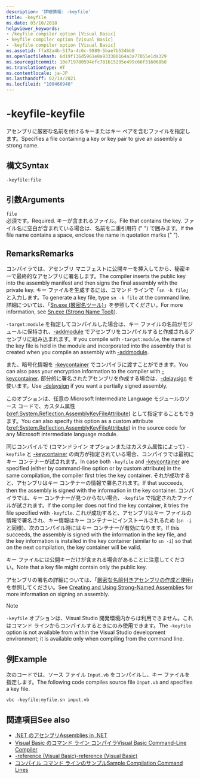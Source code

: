 ```yaml
---
description: '詳細情報: -keyfile'
title: -keyfile
ms.date: 03/10/2018
helpviewer_keywords:
- /keyfile compiler option [Visual Basic]
- keyfile compiler option [Visual Basic]
- -keyfile compiler option [Visual Basic]
ms.assetid: ffa82a4b-517a-4c6c-9889-5bae7b534bb8
ms.openlocfilehash: 6d19f136d5961e8a933380164a3a77055e1da329
ms.sourcegitcommit: 10e719780594efc781b15295e499c66f316068b8
ms.translationtype: HT
ms.contentlocale: ja-JP
ms.lasthandoff: 02/14/2021
ms.locfileid: "100466940"
---
```

# <a name="-keyfile"></a><span data-ttu-id="8238a-103">-keyfile</span><span class="sxs-lookup"><span data-stu-id="8238a-103">-keyfile</span></span>

<span data-ttu-id="8238a-104">アセンブリに厳密な名前を付けるキーまたはキー ペアを含むファイルを指定します。</span><span class="sxs-lookup"><span data-stu-id="8238a-104">Specifies a file containing a key or key pair to give an assembly a strong name.</span></span>  
  
## <a name="syntax"></a><span data-ttu-id="8238a-105">構文</span><span class="sxs-lookup"><span data-stu-id="8238a-105">Syntax</span></span>  
  
```console
-keyfile:file  
```  
  
## <a name="arguments"></a><span data-ttu-id="8238a-106">引数</span><span class="sxs-lookup"><span data-stu-id="8238a-106">Arguments</span></span>  

 `file`  
 <span data-ttu-id="8238a-107">必須です。</span><span class="sxs-lookup"><span data-stu-id="8238a-107">Required.</span></span> <span data-ttu-id="8238a-108">キーが含まれるファイル。</span><span class="sxs-lookup"><span data-stu-id="8238a-108">File that contains the key.</span></span> <span data-ttu-id="8238a-109">ファイル名に空白が含まれている場合は、名前を二重引用符 (" ") で囲みます。</span><span class="sxs-lookup"><span data-stu-id="8238a-109">If the file name contains a space, enclose the name in quotation marks (" ").</span></span>  
  
## <a name="remarks"></a><span data-ttu-id="8238a-110">Remarks</span><span class="sxs-lookup"><span data-stu-id="8238a-110">Remarks</span></span>  

 <span data-ttu-id="8238a-111">コンパイラでは、アセンブリ マニフェストに公開キーを挿入してから、秘密キーで最終的なアセンブリに署名します。</span><span class="sxs-lookup"><span data-stu-id="8238a-111">The compiler inserts the public key into the assembly manifest and then signs the final assembly with the private key.</span></span> <span data-ttu-id="8238a-112">キー ファイルを生成するには、コマンド ラインで「`sn -k file`」と入力します。</span><span class="sxs-lookup"><span data-stu-id="8238a-112">To generate a key file, type `sn -k file` at the command line.</span></span> <span data-ttu-id="8238a-113">詳細については、「[Sn.exe (厳密名ツール)](../../../framework/tools/sn-exe-strong-name-tool.md)」を参照してください。</span><span class="sxs-lookup"><span data-stu-id="8238a-113">For more information, see [Sn.exe (Strong Name Tool)](../../../framework/tools/sn-exe-strong-name-tool.md)).</span></span>  
  
 <span data-ttu-id="8238a-114">`-target:module` を指定してコンパイルした場合は、キー ファイルの名前がモジュールに保持され、[-addmodule](addmodule.md) でアセンブリをコンパイルすると作成されるアセンブリに組み込まれます。</span><span class="sxs-lookup"><span data-stu-id="8238a-114">If you compile with `-target:module`, the name of the key file is held in the module and incorporated into the assembly that is created when you compile an assembly with [-addmodule](addmodule.md).</span></span>  
  
 <span data-ttu-id="8238a-115">また、暗号化情報を [-keycontainer](keycontainer.md) でコンパイラに渡すことができます。</span><span class="sxs-lookup"><span data-stu-id="8238a-115">You can also pass your encryption information to the compiler with [-keycontainer](keycontainer.md).</span></span> <span data-ttu-id="8238a-116">部分的に署名されたアセンブリを作成する場合は、[-delaysign](delaysign.md) を使います。</span><span class="sxs-lookup"><span data-stu-id="8238a-116">Use [-delaysign](delaysign.md) if you want a partially signed assembly.</span></span>  
  
 <span data-ttu-id="8238a-117">このオプションは、任意の Microsoft Intermediate Language モジュールのソース コードで、カスタム属性 (<xref:System.Reflection.AssemblyKeyFileAttribute>) として指定することもできます。</span><span class="sxs-lookup"><span data-stu-id="8238a-117">You can also specify this option as a custom attribute (<xref:System.Reflection.AssemblyKeyFileAttribute>) in the source code for any Microsoft intermediate language module.</span></span>  
  
 <span data-ttu-id="8238a-118">同じコンパイルで (コマンドライン オプションまたはカスタム属性によって) `-keyfile` と [-keycontainer](keycontainer.md) の両方が指定されている場合、コンパイラでは最初にキー コンテナーが試されます。</span><span class="sxs-lookup"><span data-stu-id="8238a-118">In case both `-keyfile` and [-keycontainer](keycontainer.md) are specified (either by command-line option or by custom attribute) in the same compilation, the compiler first tries the key container.</span></span> <span data-ttu-id="8238a-119">それが成功すると、アセンブリはキー コンテナーの情報で署名されます。</span><span class="sxs-lookup"><span data-stu-id="8238a-119">If that succeeds, then the assembly is signed with the information in the key container.</span></span> <span data-ttu-id="8238a-120">コンパイラでは、キー コンテナーが見つからない場合、`-keyfile` で指定されたファイルが試されます。</span><span class="sxs-lookup"><span data-stu-id="8238a-120">If the compiler does not find the key container, it tries the file specified with `-keyfile`.</span></span> <span data-ttu-id="8238a-121">これが成功すると、アセンブリはキー ファイルの情報で署名され、キー情報はキー コンテナーにインストールされるため (`sn -i` と同様)、次のコンパイル時にはキー コンテナーが有効になります。</span><span class="sxs-lookup"><span data-stu-id="8238a-121">If this succeeds, the assembly is signed with the information in the key file, and the key information is installed in the key container (similar to `sn -i`) so that on the next compilation, the key container will be valid.</span></span>  
  
 <span data-ttu-id="8238a-122">キー ファイルには公開キーだけが含まれる場合があることに注意してください。</span><span class="sxs-lookup"><span data-stu-id="8238a-122">Note that a key file might contain only the public key.</span></span>  
  
 <span data-ttu-id="8238a-123">アセンブリの署名の詳細については、「[厳密な名前付きアセンブリの作成と使用](../../../standard/assembly/create-use-strong-named.md)」を参照してください。</span><span class="sxs-lookup"><span data-stu-id="8238a-123">See [Creating and Using Strong-Named Assemblies](../../../standard/assembly/create-use-strong-named.md) for more information on signing an assembly.</span></span>  
  
> [!NOTE]
> <span data-ttu-id="8238a-124">`-keyfile` オプションは、Visual Studio 開発環境内からは利用できません。これはコマンド ラインからコンパイルするときにのみ使用できます。</span><span class="sxs-lookup"><span data-stu-id="8238a-124">The `-keyfile` option is not available from within the Visual Studio development environment; it is available only when compiling from the command line.</span></span>

## <a name="example"></a><span data-ttu-id="8238a-125">例</span><span class="sxs-lookup"><span data-stu-id="8238a-125">Example</span></span>

<span data-ttu-id="8238a-126">次のコードでは、ソース ファイル `Input.vb` をコンパイルし、キー ファイルを指定します。</span><span class="sxs-lookup"><span data-stu-id="8238a-126">The following code compiles source file `Input.vb` and specifies a key file.</span></span>

```console
vbc -keyfile:myfile.sn input.vb
```

## <a name="see-also"></a><span data-ttu-id="8238a-127">関連項目</span><span class="sxs-lookup"><span data-stu-id="8238a-127">See also</span></span>

- [<span data-ttu-id="8238a-128">.NET のアセンブリ</span><span class="sxs-lookup"><span data-stu-id="8238a-128">Assemblies in .NET</span></span>](../../../standard/assembly/index.md)
- [<span data-ttu-id="8238a-129">Visual Basic のコマンド ライン コンパイラ</span><span class="sxs-lookup"><span data-stu-id="8238a-129">Visual Basic Command-Line Compiler</span></span>](index.md)
- [<span data-ttu-id="8238a-130">-reference (Visual Basic)</span><span class="sxs-lookup"><span data-stu-id="8238a-130">-reference (Visual Basic)</span></span>](reference.md)
- [<span data-ttu-id="8238a-131">コンパイル コマンド ラインのサンプル</span><span class="sxs-lookup"><span data-stu-id="8238a-131">Sample Compilation Command Lines</span></span>](sample-compilation-command-lines.md)
